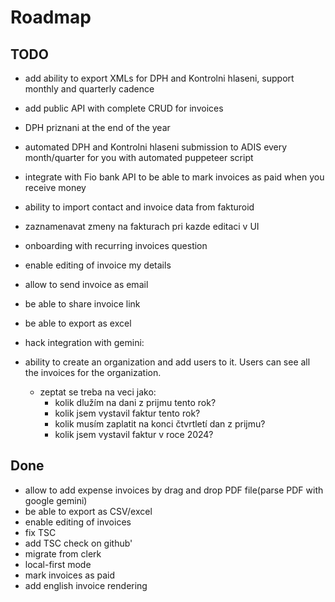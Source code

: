# Roadmap

## TODO

- add ability to export XMLs for DPH and Kontrolni hlaseni, support monthly and quarterly cadence
- add public API with complete CRUD for invoices
- DPH priznani at the end of the year
- automated DPH and Kontrolni hlaseni submission to ADIS every month/quarter for you with automated puppeteer script
- integrate with Fio bank API to be able to mark invoices as paid when you receive money
- ability to import contact and invoice data from fakturoid
- zaznamenavat zmeny na fakturach pri kazde editaci v UI
- onboarding with recurring invoices question
- enable editing of invoice my details
- allow to send invoice as email
- be able to share invoice link
- be able to export as excel
- hack integration with gemini:
- ability to create an organization and add users to it. Users can see all the invoices for the organization.

  - zeptat se treba na veci jako:
    - kolik dlužím na dani z prijmu tento rok?
    - kolik jsem vystavil faktur tento rok?
    - kolik musím zaplatit na konci čtvrtletí dan z prijmu?
    - kolik jsem vystavil faktur v roce 2024?

## Done

- allow to add expense invoices by drag and drop PDF file(parse PDF with google gemini)
- be able to export as CSV/excel
- enable editing of invoices
- fix TSC
- add TSC check on github'
- migrate from clerk
- local-first mode
- mark invoices as paid
- add english invoice rendering
